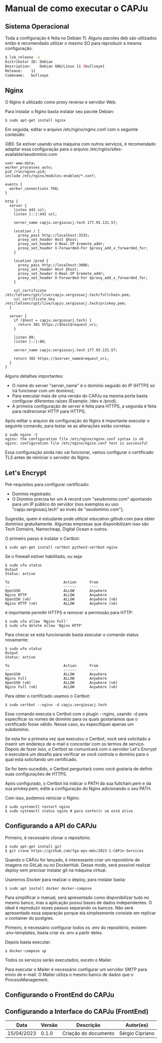 # Manual de como executar o CAPJu

## Sistema Operacional

Toda a configuração é feita no Debian 11. Alguns pacotes deb são utilizados
então é recomendado utilizar o mesmo SO para reproduzir a mesma configuração.

```bash
$ lsb_release -a
Distributor ID:	Debian
Description:	Debian GNU/Linux 11 (bullseye)
Release:	11
Codename:	bullseye
```

## Nginx

O Nginx é utilizado como proxy reverso e servidor Web.

Para instalar o Nginx basta instalar seu pacote Debian:

```
$ sudo apt-get install nginx
```

Em seguida, editar o arquivo /etc/nginx/nginx.conf com o seguinte conteúdo:

*OBS*: Se estiver usando uma máquina com outros serviços, é recomendado adaptar
essa configuração para o arquivo /etc/nginx/sites-available/seudominio.com

```
user www-data;
worker_processes auto;
pid /run/nginx.pid;
include /etc/nginx/modules-enabled/*.conf;

events {
  worker_connections 768;
}

http {
  server {
    listen 443 ssl;
    listen [::]:443 ssl;

    server_name capju.sergiosacj.tech 177.93.131.57;

    location / {
      proxy_pass http://localhost:3333;
      proxy_set_header Host $host;
      proxy_set_header X-Real-IP $remote_addr;
      proxy_set_header X-Forwarded-For $proxy_add_x_forwarded_for;
    }

    location /prod {
      proxy_pass http://localhost:3000;
      proxy_set_header Host $host;
      proxy_set_header X-Real-IP $remote_addr;
      proxy_set_header X-Forwarded-For $proxy_add_x_forwarded_for;
    }
	
    ssl_certificate /etc/letsencrypt/live/capju.sergiosacj.tech/fullchain.pem;
    ssl_certificate_key /etc/letsencrypt/live/capju.sergiosacj.tech/privkey.pem;
  }

  server {
    if ($host = capju.sergiosacj.tech) {
      return 301 https://$host$request_uri;
    }

    listen 80;
    listen [::]:80;

    server_name capju.sergiosacj.tech 177.93.131.57;

    return 302 https://$server_name$request_uri;
  }
}
```

Alguns detalhes importantes:
- O nome do server "server\_name" é o domínio seguido do IP (HTTPS só irá funcionar com um domínio);
- Para executar mais de uma versão do CAPJu na mesma porta basta configurar diferentes raízes (Exemplo: /dev e /prod);
- A primeira configuração de server é feita para HTTPS, a segunda é feita para redirecionar HTTP para HTTPS;

Após editar o arquivo de configuração do Nginx é importante executar o seguinte comando, para testar se as alterações estão corretas:

```
$ sudo nginx -t
nginx: the configuration file /etc/nginx/nginx.conf syntax is ok
nginx: configuration file /etc/nginx/nginx.conf test is successful
```

Essa configuração ainda não vai funcionar, vamos configurar o certificado TLS antes de reiniciar o servidor do Nginx.

## Let's Encrypt

Pré-requisitos para configurar certificado:
- Domínio registrado;
- O Domínio precisa ter um A record com "seudominio.com" apontando para um IP
  público do servidor (nos exemplos eu uso "capju.sergiosacj.tech" ao invés de
  "seudominio.com");

Sugestão, quem é estudante pode utilizar education.github.com para obter
domínios gratuitamente. Algumas empresas que disponibilizam isso são Tech
Domains, Namecheap, Digital Ocean e outros.

O primeiro passo é instalar o Certbot:

```
$ sudo apt-get install certbot python3-certbot-nginx
```

Se o firewall estiver habilitado, ou seja:

```
$ sudo ufw status
Output
Status: active

To                         Action      From
--                         ------      ----
OpenSSH                    ALLOW       Anywhere
Nginx HTTP                 ALLOW       Anywhere
OpenSSH (v6)               ALLOW       Anywhere (v6)
Nginx HTTP (v6)            ALLOW       Anywhere (v6)
```

é importante permitir HTTPS e remover a permissão para HTTP:

```
$ sudo ufw allow 'Nginx Full'
$ sudo ufw delete allow 'Nginx HTTP'
```

Para checar se está funcionando basta executar o comando status novamente:

```
$ sudo ufw status
Output
Status: active

To                         Action      From
--                         ------      ----
OpenSSH                    ALLOW       Anywhere
Nginx Full                 ALLOW       Anywhere
OpenSSH (v6)               ALLOW       Anywhere (v6)
Nginx Full (v6)            ALLOW       Anywhere (v6)
```

Para obter o certificado usamos o Certbot:

```
$ sudo certbot --nginx -d capju.sergiosacj.tech
```

Esse comando executa o Certbot com o plugin --nginx, usando -d para especificar
os nomes de domínio para os quais gostaríamos que o certificado fosse válido.
Nesse caso, eu especifiquei apenas um subdomínio.

Se esta for a primeira vez que executou o Certbot, você será solicitado a
inserir um endereço de e-mail e concordar com os termos de serviço. Depois de
fazer isso, o Certbot se comunicará com o servidor Let's Encrypt e executará um
desafio para verificar se você controla o domínio para o qual está solicitando
um certificado.

Se for bem-sucedido, o Certbot perguntará como você gostaria de definir suas
configurações de HTTPS.

Após configurado, o Certbot irá indicar o PATH da sua fullchain.pem e da sua
privkey.pem, edite a configuração do Nginx adicionando o seu PATH.

Com isso, podemos reiniciar o Nginx:

```
$ sudo systemctl restart nginx
$ sudo systemctl status nginx # para conferir se está ativo
```

## Configurando a API do CAPJu

Primeiro, é necessário clonar o repositório.

```
$ sudo apt-get install git
$ git clone https://github.com/fga-eps-mds/2023-1-CAPJu-Services
```

Quando o CAPJu for lançado, é interessante criar um repositório de imagens no
GitLab ou no DockerHub. Desse modo, será possível realizar deploy sem precisar
instalar git na máquina virtual.

Usaremos Docker para realizar o deploy, para instalar basta:

```
$ sudo apt install docker docker-compose
```

Para simplificar o manual, será apresentado como disponibilizar tudo no mesmo
banco, mas a aplicação possui bases de dados independentes. O ideal é
reproduzir esses passos separando os bancos. Não será apresentado essa
separação porque ela simplesmente consiste em replicar o container do postgres.

Primeiro, é necessário configurar todos os .env do repositório, existem
.env-templates, basta criar os .env a partir deles.

Depois basta executar:

```
$ docker-compose up
```

Todos os serviços serão executados, exceto o Mailer.

Para executar o Mailer é necessário configurar um servidor SMTP para envio de
e-mail. O Mailer utiliza o mesmo banco de dados que o ProcessManagement.

## Configurando o FrontEnd do CAPJu

## Configurando a Interface do CAPJu (FrontEnd)

| Data | Versão | Descrição | Autor(es) |
|-|-|-|-|
| 15/04/2023 | 0.1.0 | Criação do documento | Sérgio Cipriano |
